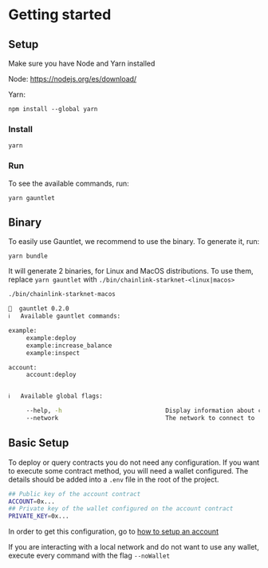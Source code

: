 
# Getting started

## Setup

Make sure you have Node and Yarn installed

Node: https://nodejs.org/es/download/  

Yarn:
```
npm install --global yarn
```

### Install

```
yarn
```

### Run

To see the available commands, run:
```
yarn gauntlet
```

## Binary

To easily use Gauntlet, we recommend to use the binary. To generate it, run:
```
yarn bundle
```

It will generate 2 binaries, for Linux and MacOS distributions. To use them, replace `yarn gauntlet` with `./bin/chainlink-starknet-<linux|macos>`

```bash
./bin/chainlink-starknet-macos

🧤  gauntlet 0.2.0
ℹ️   Available gauntlet commands:

example:
     example:deploy
     example:increase_balance
     example:inspect

account:
     account:deploy


ℹ️   Available global flags:

     --help, -h                             Display information about command usage
     --network                              The network to connect to
```


## Basic Setup

To deploy or query contracts you do not need any configuration. If you want to execute some contract method, you will need a wallet configured. The details should be added into a `.env` file in the root of the project.
```bash
## Public key of the account contract
ACCOUNT=0x... 
## Private key of the wallet configured on the account contract
PRIVATE_KEY=0x...
```

In order to get this configuration, go to [how to setup an account](../../packages-ts/gauntlet-starknet-account/README.md#setup-an-account)

If you are interacting with a local network and do not want to use any wallet, execute every command with the flag `--noWallet`